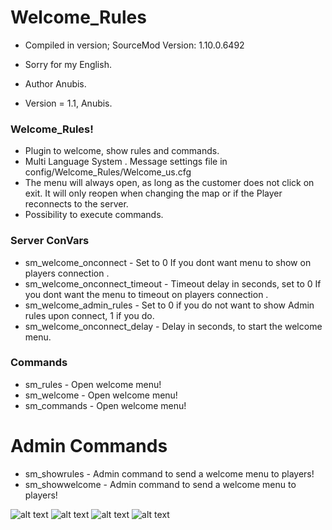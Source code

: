# Welcome_Rules

* Compiled in version; SourceMod Version: 1.10.0.6492
* Sorry for my English.

* Author Anubis.
* Version = 1.1, Anubis.

### Welcome_Rules!
* Plugin to welcome, show rules and commands.
* Multi Language System . Message settings file in config/Welcome_Rules/Welcome_us.cfg
* The menu will always open, as long as the customer does not click on exit. It will only reopen when changing the map or if the Player reconnects to the server.
* Possibility to execute commands.

### Server ConVars

* sm_welcome_onconnect - Set to 0 If you dont want menu to show on players connection .
* sm_welcome_onconnect_timeout - Timeout delay in seconds, set to 0 If you dont want the menu to timeout on players connection .
* sm_welcome_admin_rules - Set to 0 if you do not want to show Admin rules upon connect, 1 if you do.
* sm_welcome_onconnect_delay - Delay in seconds, to start the welcome menu.

### Commands

* sm_rules - Open welcome menu!
* sm_welcome - Open welcome menu!
* sm_commands - Open welcome menu!

# Admin Commands

* sm_showrules - Admin command to send a welcome menu to players!
* sm_showwelcome - Admin command to send a welcome menu to players!

![alt text](https://i.ibb.co/DGydgj3/Sem-t-tulo1.jpg)
![alt text](https://i.ibb.co/8DH2gpb/Sem-t-tulo2.jpg)
![alt text](https://i.ibb.co/jkBXqhJ/Sem-t-tulo3.jpg)
![alt text](https://i.ibb.co/Jk2SQzL/Sem-t-tulo4.jpg)